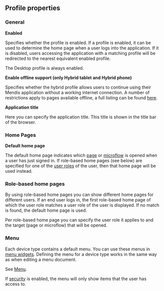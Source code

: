 ## Profile properties

### General

**Enabled**

Specifies whether the profile is enabled. If a profile is enabled, it can be used to determine the home page when a user logs into the application. If it is disabled, users accessing the application with a matching profile will be redirected to the nearest equivalent enabled profile. 

<div class="alert alert-info">

The Desktop profile is always enabled.

</div>

**Enable offline support (only Hybrid tablet and Hybrid phone)**

Specifies whether the hybrid profile allows users to continue using their Mendix application without a working internet connection. A number of restrictions apply to pages available offline, a full listing can be found [here](offline). 

**Application title**

Here you can specify the application title. This title is shown in the title bar of the browser.

### Home Pages

**Default home page**

The default home page indicates which [page](page) or [microflow](microflow) is opened when a user has just signed in. If role-based home pages (see below) are specified for one of the [user roles](user-roles) of the user, then that home page will be used instead.

### Role-based home pages

By using role-based home pages you can show different home pages for different users. If an end user logs in, the first role-based home page of which the user role matches a user role of the user is displayed. If no match is found, the default home page is used.

Per role-based home page you can specify the user role it applies to and the target (page or microflow) that will be opened.

### Menu

Each device type contains a default menu. You can use these menus in [menu widgets](menu-widgets). Defining the menu for a device type works in the same way as when editing a menu document.

See [Menu](menu).

<div class="alert alert-warning">

If [security](project-security) is enabled, the menu will only show items that the user has access to.

</div>
